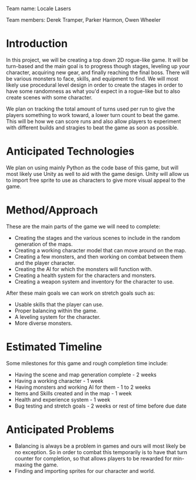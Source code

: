 Team name: Locale Lasers

Team members: Derek Tramper, Parker Harmon, Owen Wheeler 

# Introduction

In this project, we will be creating a top down 2D rogue-like game. It will be turn-based and the main goal is to progress though stages, leveling up your character, acquiring new gear, and finally reaching the final boss. There will be various monsters to face, skills, and equipment to find. We will most likely use procedural level design in order to create the stages in order to have some randomness as what you'd expect in a rogue-like but to also create scenes with some character.

We plan on tracking the total amount of turns used per run to give the players something to work toward, a lower turn count to beat the game. This will be how we can score runs and also allow players to experiment with different builds and stragies to beat the game as soon as possible. 

# Anticipated Technologies

We plan on using mainly Python as the code base of this game, but will most likely use Unity as well to aid with the game design. Unity will allow us to import free sprite to use as characters to give more visual appeal to the game.

# Method/Approach

These are the main parts of the game we will need to complete:

 - Creating the stages and the various scenes to include in the random generation of the maps.
 - Creating a working character model that can move around on the map.
 - Creating a few monsters, and then working on combat between them and the player character. 
 - Creating the AI for which the monsters will function with.
 - Creating a health system for the characters and monsters.
 - Creating a weapon system and inventory for the character to use.

After these main goals we can work on stretch goals such as:

 - Usable skills that the player can use.
 - Proper balancing within the game.
 - A leveling system for the character.
 - More diverse monsters. 

# Estimated Timeline

Some milestones for this game and rough completion time include:

 - Having the scene and map generation complete - 2 weeks
 - Having a working character - 1 week
 - Having monsters and working AI for them - 1 to 2 weeks
 - Items and Skills created and in the map - 1  week
 - Health and experience system - 1 week
 - Bug testing and stretch goals - 2 weeks or rest of time before due date

# Anticipated Problems

 - Balancing is always be a problem in games and ours will most likely be no exception. So in order to combat this temporarily is to have that turn counter for completion, so that allows players to be rewarded for min-maxing the game.
 - Finding and importing sprites for our character and world. 
